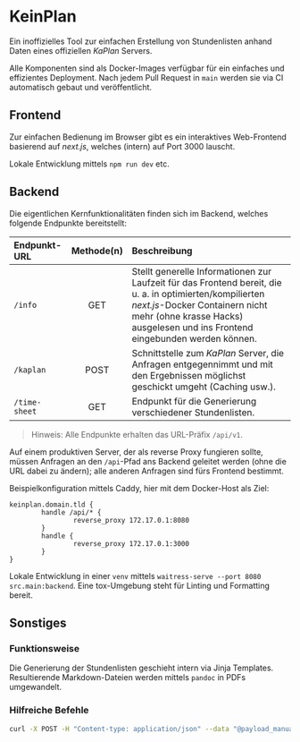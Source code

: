 # KeinPlan

Ein inoffizielles Tool zur einfachen Erstellung von Stundenlisten anhand Daten
eines offiziellen *KaPlan* Servers.

Alle Komponenten sind als Docker-Images verfügbar für ein einfaches und
effizientes Deployment. Nach jedem Pull Request in `main` werden sie via CI
automatisch gebaut und veröffentlicht.

## Frontend

Zur einfachen Bedienung im Browser gibt es ein interaktives Web-Frontend
basierend auf *next.js*, welches (intern) auf Port 3000 lauscht.

Lokale Entwicklung mittels `npm run dev` etc.

## Backend

Die eigentlichen Kernfunktionalitäten finden sich im Backend, welches folgende
Endpunkte bereitstellt:

|Endpunkt-URL|Methode(n)|Beschreibung|
|:---|:-:|:--|
|`/info`|GET|Stellt generelle Informationen zur Laufzeit für das Frontend bereit, die u. a. in optimierten/kompilierten *next.js*-Docker Containern nicht mehr (ohne krasse Hacks) ausgelesen und ins Frontend eingebunden werden können.|
|`/kaplan`|POST|Schnittstelle zum *KaPlan* Server, die Anfragen entgegennimmt und mit den Ergebnissen möglichst geschickt umgeht (Caching usw.).|
|`/time-sheet`|GET|Endpunkt für die Generierung verschiedener Stundenlisten.|

> Hinweis: Alle Endpunkte erhalten das URL-Präfix `/api/v1`.

Auf einem produktiven Server, der als reverse Proxy fungieren sollte, müssen
Anfragen an den `/api`-Pfad ans Backend geleitet werden (ohne die URL dabei zu
ändern); alle anderen Anfragen sind fürs Frontend bestimmt.

Beispielkonfiguration mittels Caddy, hier mit dem Docker-Host als Ziel:

```Caddyfile
keinplan.domain.tld {
        handle /api/* {
                reverse_proxy 172.17.0.1:8080
        }
        handle {
                reverse_proxy 172.17.0.1:3000
        }
}
```

Lokale Entwicklung in einer `venv` mittels `waitress-serve --port 8080
src.main:backend`. Eine tox-Umgebung steht für Linting und Formatting bereit.

## Sonstiges

### Funktionsweise

Die Generierung der Stundenlisten geschieht intern via Jinja Templates.
Resultierende Markdown-Dateien werden mittels `pandoc` in PDFs umgewandelt.

### Hilfreiche Befehle

```sh
curl -X POST -H "Content-type: application/json" --data "@payload_manual.json" http://127.0.0.1:8080/time-sheet/weekly/pdf?nofooter > out.pdf
```
